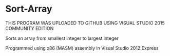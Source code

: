 # Sort-Array
THIS PROGRAM WAS UPLOADED TO GITHUB USING VISUAL STUDIO 2015 COMMUNITY EDITION

Sorts an array from smallest integer to largest integer

Programmed using x86 (MASM) assembly in Visual Studio 2012 Express
